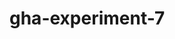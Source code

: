 # gha-experiment-7
   

























 





  



  





















    







  

  






